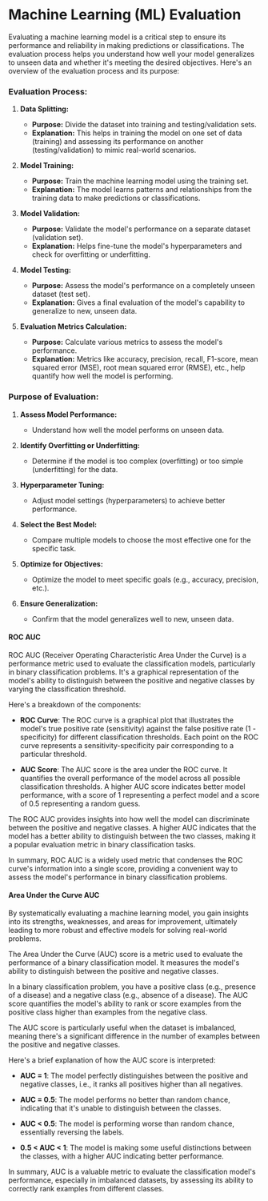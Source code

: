 # Machine Learning (ML) Evaluation

Evaluating a machine learning model is a critical step to ensure its performance and reliability in making predictions or classifications. The evaluation process helps you understand how well your model generalizes to unseen data and whether it's meeting the desired objectives. Here's an overview of the evaluation process and its purpose:

### Evaluation Process:

1. **Data Splitting:**
   - **Purpose:** Divide the dataset into training and testing/validation sets.
   - **Explanation:** This helps in training the model on one set of data (training) and assessing its performance on another (testing/validation) to mimic real-world scenarios.

2. **Model Training:**
   - **Purpose:** Train the machine learning model using the training set.
   - **Explanation:** The model learns patterns and relationships from the training data to make predictions or classifications.

3. **Model Validation:**
   - **Purpose:** Validate the model's performance on a separate dataset (validation set).
   - **Explanation:** Helps fine-tune the model's hyperparameters and check for overfitting or underfitting.

4. **Model Testing:**
   - **Purpose:** Assess the model's performance on a completely unseen dataset (test set).
   - **Explanation:** Gives a final evaluation of the model's capability to generalize to new, unseen data.

5. **Evaluation Metrics Calculation:**
   - **Purpose:** Calculate various metrics to assess the model's performance.
   - **Explanation:** Metrics like accuracy, precision, recall, F1-score, mean squared error (MSE), root mean squared error (RMSE), etc., help quantify how well the model is performing.

### Purpose of Evaluation:

1. **Assess Model Performance:**
   - Understand how well the model performs on unseen data.

2. **Identify Overfitting or Underfitting:**
   - Determine if the model is too complex (overfitting) or too simple (underfitting) for the data.

3. **Hyperparameter Tuning:**
   - Adjust model settings (hyperparameters) to achieve better performance.

4. **Select the Best Model:**
   - Compare multiple models to choose the most effective one for the specific task.

5. **Optimize for Objectives:**
   - Optimize the model to meet specific goals (e.g., accuracy, precision, etc.).

6. **Ensure Generalization:**
   - Confirm that the model generalizes well to new, unseen data.

#### ROC AUC

ROC AUC (Receiver Operating Characteristic Area Under the Curve) is a performance metric used to evaluate the classification models, particularly in binary classification problems. It's a graphical representation of the model's ability to distinguish between the positive and negative classes by varying the classification threshold.

Here's a breakdown of the components:

- **ROC Curve**: The ROC curve is a graphical plot that illustrates the model's true positive rate (sensitivity) against the false positive rate (1 - specificity) for different classification thresholds. Each point on the ROC curve represents a sensitivity-specificity pair corresponding to a particular threshold.

- **AUC Score**: The AUC score is the area under the ROC curve. It quantifies the overall performance of the model across all possible classification thresholds. A higher AUC score indicates better model performance, with a score of 1 representing a perfect model and a score of 0.5 representing a random guess.

The ROC AUC provides insights into how well the model can discriminate between the positive and negative classes. A higher AUC indicates that the model has a better ability to distinguish between the two classes, making it a popular evaluation metric in binary classification tasks.

In summary, ROC AUC is a widely used metric that condenses the ROC curve's information into a single score, providing a convenient way to assess the model's performance in binary classification problems.

#### Area Under the Curve AUC 

By systematically evaluating a machine learning model, you gain insights into its strengths, weaknesses, and areas for improvement, ultimately leading to more robust and effective models for solving real-world problems.

The Area Under the Curve (AUC) score is a metric used to evaluate the performance of a binary classification model. It measures the model's ability to distinguish between the positive and negative classes.

In a binary classification problem, you have a positive class (e.g., presence of a disease) and a negative class (e.g., absence of a disease). The AUC score quantifies the model's ability to rank or score examples from the positive class higher than examples from the negative class.

The AUC score is particularly useful when the dataset is imbalanced, meaning there's a significant difference in the number of examples between the positive and negative classes.

Here's a brief explanation of how the AUC score is interpreted:

- **AUC = 1**: The model perfectly distinguishes between the positive and negative classes, i.e., it ranks all positives higher than all negatives.

- **AUC = 0.5**: The model performs no better than random chance, indicating that it's unable to distinguish between the classes.

- **AUC < 0.5**: The model is performing worse than random chance, essentially reversing the labels.

- **0.5 < AUC < 1**: The model is making some useful distinctions between the classes, with a higher AUC indicating better performance.

In summary, AUC is a valuable metric to evaluate the classification model's performance, especially in imbalanced datasets, by assessing its ability to correctly rank examples from different classes.